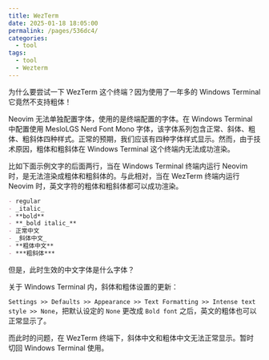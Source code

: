 ```yaml
---
title: WezTerm
date: 2025-01-18 18:05:00
permalink: /pages/536dc4/
categories: 
  - tool
tags: 
  - tool
  - Wezterm
---
```


为什么要尝试一下 WezTerm 这个终端？因为使用了一年多的 Windows Terminal 它竟然不支持粗体！

Neovim 无法单独配置字体，使用的是终端配置的字体。在 Windows Terminal 中配置使用 MesloLGS Nerd Font Mono 字体，该字体系列包含正常、斜体、粗体、粗斜体四种样式。正常的预期，我们应该有四种字体样式显示。然而，由于技术原因，粗体和粗斜体在 Windows Terminal 这个终端内无法成功渲染。

比如下面示例文字的后面两行，当在 Windows Terminal 终端内运行 Neovim 时，是无法渲染成粗体和粗斜体的。与此相对，当在 WezTerm 终端内运行 Neovim 时，英文字符的粗体和粗斜体都可以成功渲染。

```md
- regular
- _italic_
- **bold**
- **_bold italic_**
- 正常中文
- _斜体中文_
- **粗体中文**
- ***粗斜体***
```

但是，此时生效的中文字体是什么字体？

关于 Windows Terminal 内，斜体和粗体设置的更新：

`Settings >> Defaults >> Appearance >> Text Formatting >> Intense text style >> None`，把默认设定的 `None` 更改成 `Bold font` 之后，英文的粗体也可以正常显示了。

而此时的问题，在 WezTerm 终端下，斜体中文和粗体中文无法正常显示。暂时切回 Windows Terminal 使用。
